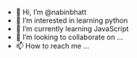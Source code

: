 - 👋 Hi, I’m @nabinbhatt
- 👀 I’m interested in learning python
- 🌱 I’m currently learning JavaScript
- 💞️ I’m looking to collaborate on ...
- 📫 How to reach me ...

<!---
nabinbhatt/nabinbhatt is a ✨ special ✨ repository because its `README.md` (this file) appears on your GitHub profile.
You can click the Preview link to take a look at your changes.
--->
